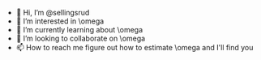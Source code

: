 - 👋 Hi, I’m @sellingsrud
- 👀 I’m interested in \omega
- 🌱 I’m currently learning about \omega
- 💞️ I’m looking to collaborate on \omega
- 📫 How to reach me figure out how to estimate \omega and I'll find you

<!---
sellingsrud/sellingsrud is a ✨ special ✨ repository because its `README.md` (this file) appears on your GitHub profile.
You can click the Preview link to take a look at your changes.
--->
